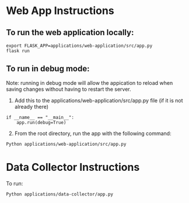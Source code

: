 # Web App Instructions

## To run the web application locally:

```
export FLASK_APP=applications/web-application/src/app.py
flask run
```

## To run in debug mode:

Note: running in debug mode will allow the appication to reload when saving changes without having to restart the server.

1. Add this to the applications/web-application/src/app.py file (if it is not already there)

```
if __name__ == "__main__":
    app.run(debug=True)
```

2. From the root directory, run the app with the following command:

```
Python applications/web-application/src/app.py
```

# Data Collector Instructions

To run:

```
Python applications/data-collector/app.py
```
